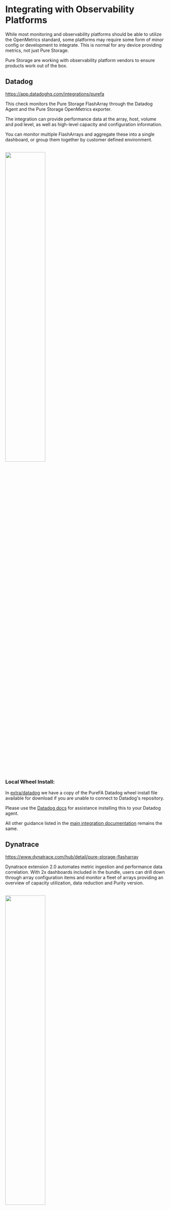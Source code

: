 # Integrating with Observability Platforms

While most monitoring and observability platforms should be able to utilize the OpenMetrics standard, some platforms may require some form of minor config or development to integrate. This is normal for any device providing metrics, not just Pure Storage.

Pure Storage are working with observability platform vendors to ensure products work out of the box.

## Datadog

https://app.datadoghq.com/integrations/purefa

This check monitors the Pure Storage FlashArray through the Datadog Agent and the Pure Storage OpenMetrics exporter.

The integration can provide performance data at the array, host, volume and pod level, as well as high-level capacity and configuration information.

You can monitor multiple FlashArrays and aggregate these into a single dashboard, or group them together by customer defined environment.

<br>
<img src="images/purefa_datadog_integration.png" width="50%" height="50%">
<br>

### Local Wheel Install:
In [extra/datadog](extra/datadog) we have a copy of the PureFA Datadog wheel install file available for download if you are unable to connect to Datadog's repository.

Please use the [Datadog docs](https://docs.datadoghq.com/developers/integrations/agent_integration/?tab=buildanoutoftheboxintegration#install-the-wheel) for assistance installing this to your Datadog agent. 

All other guidance listed in the [main integration documentation](https://app.datadoghq.com/integrations/purefa) remains the same.


## Dynatrace

https://www.dynatrace.com/hub/detail/pure-storage-flasharray

Dynatrace extension 2.0 automates metric ingestion and performance data correlation. With 2x dashboards included in the bundle, users can drill down through array configuration items and monitor a fleet of arrays providing an overview of capacity utilization, data reduction and Purity version.

<br>
<img src="images/purefa_dynatrace_extension2.0.png" width="50%" height="50%">
<br>

## Grafana

https://grafana.com/grafana/dashboards/18515-pure-storage-flasharray-overview/

On-premise or cloud based monitoring solution with Prometheus and Grafana.

Take a holistic overview of your Pure Storage FlashArray estate on-premise with Prometheus and Grafana to summarize statistics such as:
  * FlashArray Utilization
  * Purity OS version
  * Data Reduction Rate
  * Number and type of open alerts

Drill down into specific arrays and identify top busy hosts while correlating read and write operations and throughput to quickly highlight or eliminate investigation enquiries.

For more information on dependencies, and notes to deploy -- take look at the examples for Grafana and Prometheus in the [extra/grafana/](grafana/) and [extra/prometheus/](prometheus/) folders respectively.

<br>
<img src="images/purefa_grafana_dashboard.png" width="50%">
<br>
